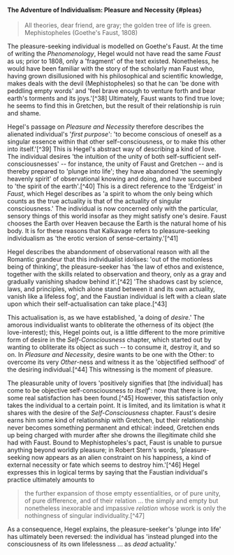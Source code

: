 #### The Adventure of Individualism: Pleasure and Necessity {#pleas}

<blockquote class="epigraph">All theories, dear friend, are gray; the golden tree of life is green. <footer>Mephistopheles (Goethe's Faust, 1808)</footer></blockquote>

The pleasure-seeking individual is modelled on Goethe's Faust. At the time of
writing the *Phenomenology*, Hegel would not have read the same *Faust* as us;
prior to 1808, only a 'fragment' of the text existed. Nonetheless, he would have
been familiar with the story of the scholarly man Faust who, having grown
disillusioned with his philosophical and scientific knowledge, makes deals with
the devil (Mephistopheles) so that he can 'be done with peddling empty words'
and 'feel brave enough to venture forth and bear earth's torments and its
joys.'[^38] Ultimately, Faust wants to find true love; he seems to find this in
Gretchen, but the result of their relationship is ruin and shame.

Hegel's passage on *Pleasure and Necessity* therefore describes the alienated
individual's '*first purpose*': 'to become conscious of oneself as a singular
essence within that other self-consciousness, or to make this other into
itself.'[^39] This is Hegel's abstract way of describing a kind of love. The
individual desires 'the intuition of the unity of both self-sufficient
self-consciousnesses' -- for instance, the unity of Faust and Gretchen -- and is
thereby prepared to 'plunge into life'; they have abandoned 'the seemingly
heavenly spirit' of observational knowing and doing, and have succumbed to 'the
spirit of the earth'.[^40] This is a direct reference to the 'Erdgeist' in
*Faust*, which Hegel describes as 'a spirit to whom the only being which counts
as the true actuality is that of the actuality of singular consciousness.' The
individual is now concerned only with the particular, sensory things of this
world insofar as they might satisfy one's desire. Faust chooses the Earth over
Heaven because the Earth is the natural home of his body. It is for these
reasons that Kalkavage refers to pleasure-seeking individualism as 'the erotic
version of sense-certainty.'[^41]

Hegel describes the abandonment of observational reason with all the Romantic
grandeur that this individualist idolises: 'out of the motionless being of
thinking', the pleasure-seeker has 'the law of ethos and existence, together
with the skills related to observation and theory, only as a gray and gradually
vanishing shadow behind it'.[^42] 'The shadows cast by science, laws, and
principles, which alone stand between it and its own actuality, vanish like a
lifeless fog', and the Faustian individual is left with a clean slate upon which
their self-actualisation can take place.[^43]

This actualisation is, as we have established, 'a doing of *desire*.' The
amorous individualist wants to obliterate the otherness of its object (the
love-interest); this, Hegel points out, is a little different to the more
primitive form of desire in the *Self-Consciousness* chapter, which started out
by wanting to obliterate its object as such -- to consume it, destroy it, and so
on. In *Pleasure and Necessity*, desire wants to be one with the Other: to
overcome its very *Other*-ness and witness it as the 'objectified selfhood' of
the desiring individual.[^44] This witnessing is the moment of pleasure.

The pleasurable unity of lovers 'positively signifies that [the individual] has
come to be objective self-consciousness *to itself*': now that there is love,
some real satisfaction has been found.[^45] However, this satisfaction only
takes the individual to a certain point. It is limited, and its limitation is
what it shares with the desire of the *Self-Consciousness* chapter. Faust's
desire earns him some kind of relationship with Gretchen, but their relationship
never becomes something permanent and ethical: indeed, Gretchen ends up being
charged with murder after she drowns the illegitimate child she had with Faust.
Bound to Mephistopheles's pact, Faust is unable to pursue anything beyond
worldly pleasure; in Robert Stern's words, 'pleasure-seeking now appears as an
alien constraint on his happiness, a kind of external necessity or fate which
seems to destroy him.'[^46] Hegel expresses this in logical terms by saying that
the Faustian individual's practice ultimately amounts to

> the further expansion of those empty essentialities, or of pure unity, of pure
> difference, and of their relation ... the simply and empty but nonetheless
> inexorable and impassive *relation* whose work is only the nothingness of
> singular individuality.[^47]

As a consequence, Hegel explains, the pleasure-seeker's 'plunge into life' has
ultimately been reversed: the individual has 'instead plunged into the
consciousness of its own lifelessness ... as *dead* actuality.'
